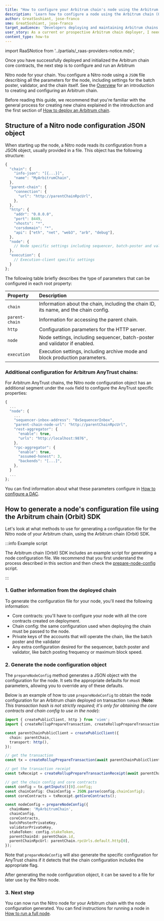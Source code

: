 ```yaml
---
title: "How to configure your Arbitrum chain's node using the Arbitrum chain (Orbit) SDK"
description: 'Learn how to configure a node using the Arbitrum chain (Orbit) SDK'
author: GreatSoshiant, jose-franco
sme: GreatSoshiant, jose-franco
target_audience: 'Developers deploying and maintaining Arbitrum chains.'
user_story: As a current or prospective Arbitrum chain deployer, I need to understand how to configure a node using the Arbitrum chain (Orbit) SDK.
content_type: how-to
---
```


import RaaSNotice from '../partials/_raas-providers-notice.mdx';

<RaaSNotice />

Once you have successfully deployed and initialized the Arbitrum chain core contracts, the next step is to configure and run an Arbitrum

<a data-quicklook-from="arbitrum-nitro">Nitro</a> node for your chain. You configure a Nitro node using a `JSON` file describing all the parameters for the node,
including settings for the batch poster, validator, and the chain itself. See the [Overview](/launch-arbitrum-chain/arbitrum-chain-sdk-introduction.md) for an introduction
to creating and configuring an Arbitrum chain.

Before reading this guide, we recommend that you're familiar with the general process for creating new chains explained in the introduction and the first
section of [How to deploy an Arbitrum chain](/launch-arbitrum-chain/03-deploy-an-arbitrum-chain/02-deploying-an-arbitrum-chain.md).

## Structure of a Nitro node configuration JSON object

When starting up the node, a Nitro node reads its configuration from a JSON object, usually provided in a file. This object has the following structure:

```typescript
{
  "chain": {
    "info-json": "[{...}]",
    "name": "MyArbitrumChain",
  },
  "parent-chain": {
    "connection": {
      "url": "http://parentChainRpcUrl",
    },
  },
  "http": {
    "addr": "0.0.0.0",
    "port": 8449,
    "vhosts": "*",
    "corsdomain": "*",
    "api": ["eth", "net", "web3", "arb", "debug"],
  },
  "node": {
    // Node specific settings including sequencer, batch-poster and validator
  },
  "execution": {
    // Execution-client specific settings
  }
};
```

The following table briefly describes the type of parameters that can be configured in each root property:

| Property       | Description                                                                          |
| :------------- | :----------------------------------------------------------------------------------- |
| `chain`        | Information about the chain, including the chain ID, its name, and the chain config. |
| `parent-chain` | Information for accessing the parent chain.                                          |
| `http`         | Configuration parameters for the HTTP server.                                        |
| `node`         | Node settings, including sequencer, batch-poster and validator if enabled.           |
| `execution`    | Execution settings, including archive mode and block production parameters.          |

### Additional configuration for Arbitrum AnyTrust chains:

For <a data-quicklook-from="arbitrum-anytrust-chain">Arbitrum AnyTrust chains</a>, the Nitro node configuration object has an additional segment under the
`node` field to configure the AnyTrust specific properties:

```typescript
{
  ...
  "node": {
    ...
    "sequencer-inbox-address": "0xSequencerInbox",
    "parent-chain-node-url": "http://parentChainRpcUrl",
    "rest-aggregator": {
      "enable": true,
      "urls": "http://localhost:9876",
    },
    "rpc-aggregator": {
      "enable": true,
      "assumed-honest": 3,
      "backends": "[...]",
    },
  }
  ...
};
```

You can find information about what these parameters configure in
[How to configure a DAC](/run-arbitrum-node/data-availability-committees/04-configure-dac.mdx).

## How to generate a node's configuration file using the Arbitrum chain (Orbit) SDK

Let's look at what methods to use for generating a configuration file for the Nitro node of your Arbitrum chain, using the Arbitrum chain (Orbit) SDK.

:::info Example script

The Arbitrum chain (Orbit) SDK includes an example script for generating a node configuration file. We recommend that you first understand the process described
in this section and then check the [prepare-node-config](https://github.com/OffchainLabs/arbitrum-orbit-sdk/blob/main/examples/prepare-node-config/index.ts)
script.

:::

### 1. Gather information from the deployed chain

To generate the configuration file for your node, you'll need the following information:

- Core contracts: you'll have to configure your node with all the core contracts created on deployment.
- Chain config: the same configuration used when deploying the chain must be passed to the node.
- Private keys of the accounts that will operate the chain, like the batch poster and the validator
- Any extra configuration desired for the sequencer, batch poster and validator, like batch posting frequency or maximum block speed.

### 2. Generate the node configuration object

The `prepareNodeConfig` method generates a JSON object with the configuration for the node. It sets the appropriate defaults for most parameters, allowing you
to override any of these defaults.

Below is an example of how to use `prepareNodeConfig` to obtain the node configuration for an Arbitrum chain deployed on transaction `txHash` (**Note**: _This
transaction hash is not strictly required; it's only for obtaining the core contracts and chain config to use in the node_):

```typescript
import { createPublicClient, http } from 'viem';
import { createRollupPrepareTransaction, createRollupPrepareTransactionReceipt, ChainConfig, prepareNodeConfig } from '@arbitrum/orbit-sdk';

const parentChainPublicClient = createPublicClient({
  chain: parentChain,
  transport: http(),
});

// get the transaction
const tx = createRollupPrepareTransaction(await parentChainPublicClient.getTransaction({ hash: txHash }));

// get the transaction receipt
const txReceipt = createRollupPrepareTransactionReceipt(await parentChainPublicClient.getTransactionReceipt({ hash: txHash }));

// get the chain config and core contracts
const config = tx.getInputs()[0].config;
const chainConfig: ChainConfig = JSON.parse(config.chainConfig);
const coreContracts = txReceipt.getCoreContracts();

const nodeConfig = prepareNodeConfig({
  chainName: 'MyArbitrumChain',
  chainConfig,
  coreContracts,
  batchPosterPrivateKey,
  validatorPrivateKey,
  stakeToken: config.stakeToken,
  parentChainId: parentChain.id,
  parentChainRpcUrl: parentChain.rpcUrls.default.http[0],
});
```

Note that `prepareNodeConfig` will also generate the specific configuration for AnyTrust chains if it detects that the chain configuration includes the
appropriate flag.

After generating the node configuration object, it can be saved to a file for later use by the Nitro node.

### 3. Next step

You can now run the Nitro node for your Arbitrum chain with the node configuration generated. You can find instructions for running a node in
[How to run a full node](/run-arbitrum-node/02-run-full-node.mdx).
